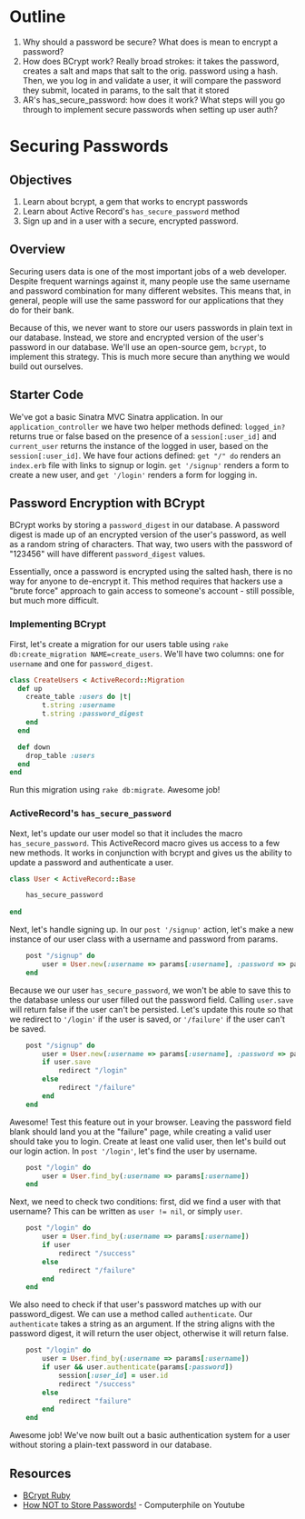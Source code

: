 # Outline

1. Why should a password be secure? What does is mean to encrypt a password?
2. How does BCrypt work? Really broad strokes: it takes the password, creates a salt and maps that salt to the orig. password using a hash. Then, we you log in and validate a user, it will compare the password they submit, located in params, to the salt that it stored
3. AR's has_secure_password: how does it work? What steps will you go through to implement secure passwords when setting up user auth?

# Securing Passwords

## Objectives

1. Learn about bcrypt, a gem that works to encrypt passwords
2. Learn about Active Record's `has_secure_password` method
3. Sign up and in a user with a secure, encrypted password. 

## Overview

Securing users data is one of the most important jobs of a web developer. Despite frequent warnings against it, many people use the same username and password combination for many different websites. This means that, in general, people will use the same password for our applications that they do for their bank. 

Because of this, we never want to store our users passwords in plain text in our database. Instead, we store and encrypted version of the user's password in our database. We'll use an open-source gem, `bcrypt`, to implement this strategy. This is much more secure than anything we would build out ourselves. 

## Starter Code

We've got a basic Sinatra MVC Sinatra application. In our `application_controller` we have two helper methods defined: `logged_in?` returns true or false based on the presence of a `session[:user_id]` and `current_user` returns the instance of the logged in user, based on the `session[:user_id]`. We have four actions defined: `get "/" do` renders an `index.erb` file with links to signup or login. `get '/signup'` renders a form to create a new user, and `get '/login'` renders a form for logging in. 
## Password Encryption with BCrypt

BCrypt works by storing a `password_digest` in our database. A password digest is made up of an encrypted version of the user's password, as well as a random string of characters. That way, two users with the password of "123456" will have different `password_digest` values. 

Essentially, once a password is encrypted using the salted hash, there is no way for anyone to de-encrypt it. This method requires that hackers use a "brute force" approach to gain access to someone's account - still possible, but much more difficult. 

### Implementing BCrypt
First, let's create a migration for our users table using `rake db:create_migration NAME=create_users`. We'll have two columns: one for `username` and one for `password_digest`. 

```ruby
class CreateUsers < ActiveRecord::Migration
  def up
  	create_table :users do |t|
  		t.string :username
  		t.string :password_digest
  	end
  end

  def down
  	drop_table :users
  end
end
```

Run this migration using `rake db:migrate`. Awesome job!


### ActiveRecord's `has_secure_password`

Next, let's update our user model so that it includes the macro `has_secure_password`. This ActiveRecord macro gives us access to a few new methods. It works in conjunction with bcrypt and gives us the ability to update a password and authenticate a user. 


```ruby
class User < ActiveRecord::Base

	has_secure_password
	
end

```

Next, let's handle signing up. In our `post '/signup'` action, let's make a new instance of our user class with a username and password from params. 

```ruby
	post "/signup" do
		user = User.new(:username => params[:username], :password => params[:password])
	end
```
Because we our user `has_secure_password`, we won't be able to save this to the database unless our user filled out the password field. Calling `user.save` will return false if the user can't be persisted. Let's update this route so that we redirect to `'/login'` if the user is saved, or `'/failure'` if the user can't be saved. 

```ruby
	post "/signup" do
		user = User.new(:username => params[:username], :password => params[:password])
		if user.save
			redirect "/login"
		else
			redirect "/failure"
		end
	end
```

Awesome! Test this feature out in your browser. Leaving the password field blank should land you at the "failure" page, while creating a valid user should take you to login. Create at least one valid user, then let's build out our login action. In `post '/login'`, let's find the user by username.

```ruby
	post "/login" do
		user = User.find_by(:username => params[:username])
	end
```

Next, we need to check two conditions: first, did we find a user with that username? This can be written as `user != nil`, or simply `user`. 

```ruby
	post "/login" do
		user = User.find_by(:username => params[:username])
		if user
			redirect "/success"
		else
			redirect "/failure"
		end
	end
```

We also need to check if that user's password matches up with our password_digest. We can use a method called `authenticate`. Our `authenticate` takes a string as an argument. If the string aligns with the password digest, it will return the user object, otherwise it will return false.

```ruby
	post "/login" do
		user = User.find_by(:username => params[:username])
		if user && user.authenticate(params[:password])
			session[:user_id] = user.id
			redirect "/success"
		else
			redirect "failure"
		end
	end
```

Awesome job! We've now built out a basic authentication system for a user without storing a plain-text password in our database.  
## Resources


+ [BCrypt Ruby](https://github.com/codahale/bcrypt-ruby)
+ [How NOT to Store Passwords!](https://www.youtube.com/watch?v=8ZtInClXe1Q) - Computerphile on Youtube